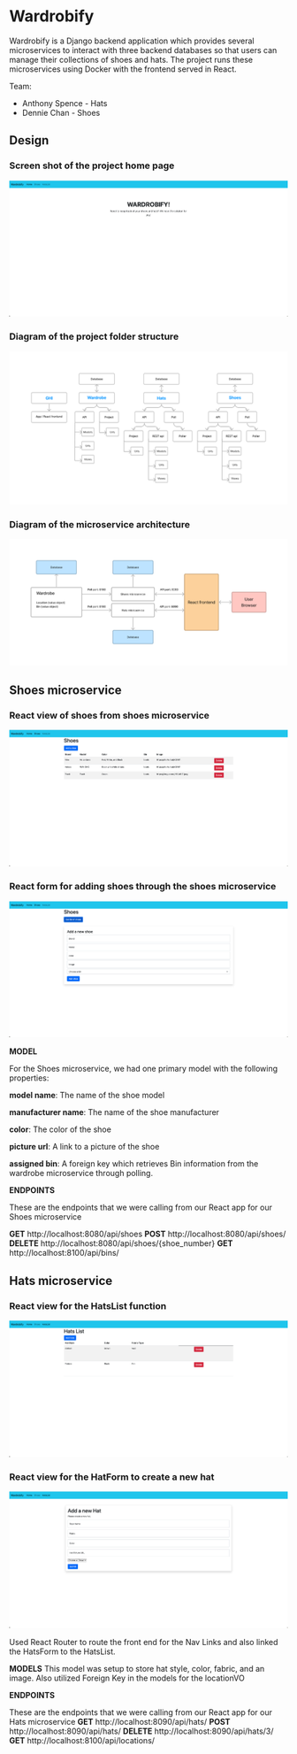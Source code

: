 # Wardrobify

Wardrobify is a Django backend application which provides several microservices to interact with three backend databases so that users can manage their collections of shoes and hats.  The project runs these microservices using Docker with the frontend served in React.

Team:

* Anthony Spence - Hats
* Dennie Chan - Shoes

## Design

### Screen shot of the project home page
![](images/Wardrobify.png)

### Diagram of the project folder structure
![](images/Microservice_diagram.png)

### Diagram of the microservice architecture
![](images/Microservice_db_diagram.png)

## Shoes microservice

### React view of shoes from shoes microservice
![](images/Shoe-list.png)

### React form for adding shoes through the shoes microservice
![](images/Shoe-form.png)

**MODEL**

For the Shoes microservice, we had one primary model with the following properties:

**model name**: The name of the shoe model

**manufacturer name**: The name of the shoe manufacturer

**color**: The color of the shoe

**picture url**: A link to a picture of the shoe

**assigned bin**: A foreign key which retrieves Bin information from the wardrobe microservice through polling.

**ENDPOINTS**

These are the endpoints that we were calling from our React app for our Shoes microservice

**GET** http://localhost:8080/api/shoes
**POST** http://localhost:8080/api/shoes/
**DELETE** http://localhost:8080/api/shoes/{shoe_number}
**GET** http://localhost:8100/api/bins/

## Hats microservice

### React view for the HatsList function
![](images/Hat-list.png)

### React view for the HatForm to create a new hat
![](images/Hat-form.png)

Used React Router to route the front end for the Nav Links and also linked the HatsForm to the HatsList.


**MODELS**
This model was setup to store hat style, color, fabric, and an image. Also utilized
Foreign Key in the models for the locationVO


**ENDPOINTS**

These are the endpoints that we were calling from our React app for our Hats microservice
**GET** http://localhost:8090/api/hats/
**POST** http://localhost:8090/api/hats/
**DELETE** http://localhost:8090/api/hats/3/
**GET** http://localhost:8100/api/locations/
